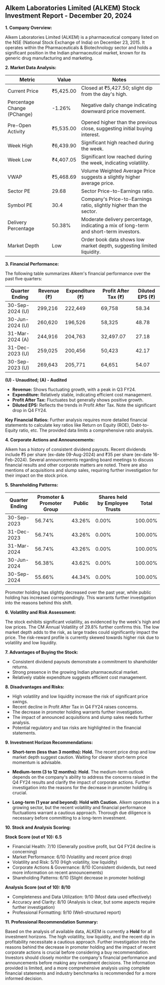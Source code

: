 ## Alkem Laboratories Limited (ALKEM) Stock Investment Report - December 20, 2024

**1. Company Overview:**

Alkem Laboratories Limited (ALKEM) is a pharmaceutical company listed on the NSE (National Stock Exchange of India) on December 23, 2015.  It operates within the Pharmaceuticals & Biotechnology sector and holds a significant position in the Indian pharmaceutical market, known for its generic drug manufacturing and marketing.

**2. Market Data Analysis:**

| Metric                     | Value       | Notes                                                              |
|-----------------------------|-------------|----------------------------------------------------------------------|
| Current Price               | ₹5,425.00   | Closed at ₹5,427.50; slight dip from the day's high.                 |
| Percentage Change (PChange) | -1.26%      | Negative daily change indicating downward price movement.             |
| Pre-Open Activity          | ₹5,535.00   | Opened higher than the previous close, suggesting initial buying interest.|
| Week High                   | ₹6,439.90   | Significant high reached during the week.                             |
| Week Low                    | ₹4,407.05   | Significant low reached during the week, indicating volatility.       |
| VWAP                        | ₹5,468.69   | Volume Weighted Average Price suggests a slightly higher average price.|
| Sector PE                   | 29.68       | Sector Price-to-Earnings ratio.                                      |
| Symbol PE                   | 30.4        | Company's Price-to-Earnings ratio, slightly higher than the sector.|
| Delivery Percentage         | 50.38%      | Moderate delivery percentage, indicating a mix of long-term and short-term investors.|
| Market Depth                | Low         | Order book data shows low market depth, suggesting limited liquidity.|


**3. Financial Performance:**

The following table summarizes Alkem's financial performance over the past five quarters:

| Quarter Ending      | Revenue (₹)     | Expenditure (₹) | Profit After Tax (₹) | Diluted EPS (₹) |
|----------------------|-----------------|-----------------|-----------------------|-----------------|
| 30-Sep-2024 (U)     | 299,216         | 222,449         | 69,758                | 58.34           |
| 30-Jun-2024 (U)     | 260,620         | 196,526         | 58,325                | 48.78           |
| 31-Mar-2024 (A)     | 244,916         | 204,763         | 32,497.07             | 27.18           |
| 31-Dec-2023 (U)     | 259,025         | 200,456         | 50,423                | 42.17           |
| 30-Sep-2023 (U)     | 269,643         | 205,771         | 64,651                | 54.07           |

**(U) - Unaudited; (A) - Audited**

* **Revenue:** Shows fluctuating growth, with a peak in Q3 FY24.
* **Expenditure:** Relatively stable, indicating efficient cost management.
* **Profit After Tax:** Fluctuates but generally shows positive growth.
* **Diluted EPS:**  Reflects the trends in Profit After Tax.  Note the significant drop in Q4 FY24.

**Key Financial Ratios:**  Further analysis requires more detailed financial statements to calculate key ratios like Return on Equity (ROE), Debt-to-Equity ratio, etc.  The provided data limits a comprehensive ratio analysis.

**4. Corporate Actions and Announcements:**

Alkem has a history of consistent dividend payouts. Recent dividends include ₹5 per share (ex-date 09-Aug-2024) and ₹35 per share (ex-date 16-Feb-2024).  Several announcements regarding board meetings to discuss financial results and other corporate matters are noted.  There are also mentions of acquisitions and slump sales, requiring further investigation for their impact on the stock price.

**5. Shareholding Patterns:**

| Quarter Ending | Promoter & Promoter Group | Public | Shares held by Employee Trusts | Total |
|-----------------|---------------------------|--------|-------------------------------|-------|
| 30-Sep-2023     | 56.74%                     | 43.26% | 0.00%                         | 100.00%|
| 31-Dec-2023     | 56.74%                     | 43.26% | 0.00%                         | 100.00%|
| 31-Mar-2024     | 56.74%                     | 43.26% | 0.00%                         | 100.00%|
| 30-Jun-2024     | 56.38%                     | 43.62% | 0.00%                         | 100.00%|
| 30-Sep-2024     | 55.66%                     | 44.34% | 0.00%                         | 100.00%|

Promoter holding has slightly decreased over the past year, while public holding has increased correspondingly. This warrants further investigation into the reasons behind this shift.

**6. Volatility and Risk Assessment:**

The stock exhibits significant volatility, as evidenced by the week's high and low prices.  The CM Annual Volatility of 29.8% further confirms this.  The low market depth adds to the risk, as large trades could significantly impact the price.  The risk-reward profile is currently skewed towards higher risk due to volatility and low liquidity.

**7. Advantages of Buying the Stock:**

* Consistent dividend payouts demonstrate a commitment to shareholder returns.
* Strong presence in the growing Indian pharmaceutical market.
* Relatively stable expenditure suggests efficient cost management.

**8. Disadvantages and Risks:**

* High volatility and low liquidity increase the risk of significant price swings.
* Recent decline in Profit After Tax in Q4 FY24 raises concerns.
* The decrease in promoter holding warrants further investigation.
* The impact of announced acquisitions and slump sales needs further analysis.
* Potential regulatory and tax risks are highlighted in the financial statements.

**9. Investment Horizon Recommendations:**

* **Short-term (less than 3 months): Hold.** The recent price drop and low market depth suggest caution.  Waiting for clearer short-term price momentum is advisable.

* **Medium-term (3 to 12 months): Hold.**  The medium-term outlook depends on the company's ability to address the concerns raised in the Q4 FY24 results and clarify the impact of corporate actions.  Further investigation into the reasons for the decrease in promoter holding is crucial.

* **Long-term (1 year and beyond): Hold with Caution.** Alkem operates in a growing sector, but the recent volatility and financial performance fluctuations warrant a cautious approach.  Thorough due diligence is necessary before committing to a long-term investment.


**10. Stock and Analysis Scoring:**

**Stock Score (out of 10): 6.5**

* Financial Health: 7/10 (Generally positive profit, but Q4 FY24 decline is concerning)
* Market Performance: 6/10 (Volatility and recent price drop)
* Volatility and Risk: 5/10 (High volatility, low liquidity)
* Corporate Actions & Governance: 8/10 (Consistent dividends, but need more information on recent announcements)
* Shareholding Patterns: 6/10 (Slight decrease in promoter holding)

**Analysis Score (out of 10): 8/10**

* Completeness and Data Utilization: 9/10 (Most data used effectively)
* Accuracy and Clarity: 8/10 (Analysis is clear, but some aspects require further investigation)
* Professional Formatting: 9/10 (Well-structured report)


**11. Professional Recommendation Summary:**

Based on the analysis of available data, ALKEM is currently a **Hold** for all investment horizons.  The high volatility, low liquidity, and the recent dip in profitability necessitate a cautious approach.  Further investigation into the reasons behind the decrease in promoter holding and the impact of recent corporate actions is crucial before considering a buy recommendation.  Investors should closely monitor the company's financial performance and announcements before making any investment decisions.  The information provided is limited, and a more comprehensive analysis using complete financial statements and industry benchmarks is recommended for a more informed decision.
